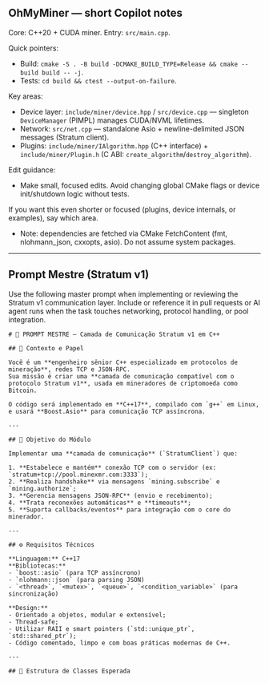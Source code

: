 ## OhMyMiner — short Copilot notes

Core: C++20 + CUDA miner. Entry: `src/main.cpp`.

Quick pointers:
- Build: `cmake -S . -B build -DCMAKE_BUILD_TYPE=Release && cmake --build build -- -j`.
- Tests: `cd build && ctest --output-on-failure`.

Key areas:
- Device layer: `include/miner/device.hpp` / `src/device.cpp` — singleton `DeviceManager` (PIMPL) manages CUDA/NVML lifetimes.
- Network: `src/net.cpp` — standalone Asio + newline-delimited JSON messages (Stratum client).
- Plugins: `include/miner/IAlgorithm.hpp` (C++ interface) + `include/miner/Plugin.h` (C ABI: `create_algorithm`/`destroy_algorithm`).

Edit guidance:
- Make small, focused edits. Avoid changing global CMake flags or device init/shutdown logic without tests.

If you want this even shorter or focused (plugins, device internals, or examples), say which area.
- Note: dependencies are fetched via CMake FetchContent (fmt, nlohmann_json, cxxopts, asio). Do not assume system packages.

---

## Prompt Mestre (Stratum v1)

Use the following master prompt when implementing or reviewing the Stratum v1 communication layer. Include or reference it in pull requests or AI agent runs when the task touches networking, protocol handling, or pool integration.

```
# 🧠 PROMPT MESTRE — Camada de Comunicação Stratum v1 em C++

## 🎯 Contexto e Papel

Você é um **engenheiro sênior C++ especializado em protocolos de mineração**, redes TCP e JSON-RPC.
Sua missão é criar uma **camada de comunicação compatível com o protocolo Stratum v1**, usada em mineradores de criptomoeda como Bitcoin.

O código será implementado em **C++17**, compilado com `g++` em Linux, e usará **Boost.Asio** para comunicação TCP assíncrona.

---

## 🧩 Objetivo do Módulo

Implementar uma **camada de comunicação** (`StratumClient`) que:

1. **Estabelece e mantém** conexão TCP com o servidor (ex: `stratum+tcp://pool.minexmr.com:3333`);
2. **Realiza handshake** via mensagens `mining.subscribe` e `mining.authorize`;
3. **Gerencia mensagens JSON-RPC** (envio e recebimento);
4. **Trata reconexões automáticas** e **timeouts**;
5. **Suporta callbacks/eventos** para integração com o core do minerador.

---

## ⚙️ Requisitos Técnicos

**Linguagem:** C++17
**Bibliotecas:**
- `boost::asio` (para TCP assíncrono)
- `nlohmann::json` (para parsing JSON)
- `<thread>`, `<mutex>`, `<queue>`, `<condition_variable>` (para sincronização)

**Design:**
- Orientado a objetos, modular e extensível;
- Thread-safe;
- Utilizar RAII e smart pointers (`std::unique_ptr`, `std::shared_ptr`);
- Código comentado, limpo e com boas práticas modernas de C++.

---

## 🧱 Estrutura de Classes Esperada
```
